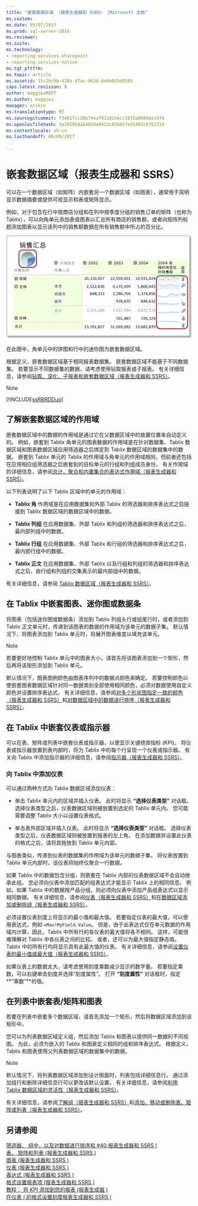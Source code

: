 ```yaml
---
title: "嵌套数据区域 （报表生成器和 SSRS） |Microsoft 文档"
ms.custom: 
ms.date: 03/07/2017
ms.prod: sql-server-2016
ms.reviewer: 
ms.suite: 
ms.technology:
- reporting-services-sharepoint
- reporting-services-native
ms.tgt_pltfrm: 
ms.topic: article
ms.assetid: 15c2bc9b-428a-47ac-9630-8dde925d0595
caps.latest.revision: 8
author: maggiesMSFT
ms.author: maggies
manager: erikre
ms.translationtype: MT
ms.sourcegitcommit: f3481fcc2bb74eaf93182e6cc58f5a06666e10f4
ms.openlocfilehash: 3a2829591b4024a9423c83b057ed1462c6762255
ms.contentlocale: zh-cn
ms.lasthandoff: 08/09/2017

---
```

# <a name="nested-data-regions-report-builder-and-ssrs"></a>嵌套数据区域（报表生成器和 SSRS）
  可以在一个数据区域（如矩阵）内嵌套另一个数据区域（如图表），通常用于简明显示数据摘要或提供可视显示和表或矩阵显示。  
  
 例如，对于包含在行中按商店分组和在列中按季度分组的销售订单的矩阵（也称为 Tablix），可以向角单元添加表或图表以汇总所有商店的销售额，或者向矩阵列标题添加图表以显示该列中的销售额数据在所有销售额中所占的百分比。  
  
 ![rs_NestedDataRegion](../../reporting-services/report-design/media/rs-nesteddataregion.gif "rs_NestedDataRegion")  
  
 在此图中，角单元中的饼图和行中的迷你图为嵌套数据区域。  
  
 根据定义，嵌套数据区域基于相同报表数据集。 嵌套数据区域不能基于不同数据集。 若要显示不同数据集的数据，请考虑使用钻取报表或子报表。 有关详细信息，请参阅[钻取、深化、子报表和嵌套数据区域（报表生成器和 SSRS）](../../reporting-services/report-design/drillthrough-drilldown-subreports-and-nested-data-regions.md)。  
  
> [!NOTE]  
>  [!INCLUDE[ssRBRDDup](../../includes/ssrbrddup-md.md)]  
  
## <a name="understanding-scope-for-a-nested-data-region"></a>了解嵌套数据区域的作用域  
 嵌套数据区域中的数据的作用域是通过它在父数据区域中的放置位置来自动定义的。 例如，嵌套到 Tablix 角单元的图表数据的作用域是在针对数据集、Tablix 数据区域和图表数据区域应用筛选器之后绑定到 Tablix 数据区域的数据集中的数据。 嵌套到 Tablix 单元的 Tablix 的作用域与角单元的作用域相同，但前者还包括在应用相应组筛选器之后嵌套到的目标单元的行组和列组成员身份。 有关作用域的详细信息，请参阅[总计、聚合和内置集合的表达式作用域（报表生成器和 SSRS）](../../reporting-services/report-design/expression-scope-for-totals-aggregates-and-built-in-collections.md)。  
  
 以下列表说明了以下 Tablix 区域中的单元的作用域：  
  
-   **Tablix 角** 作用域是在应用数据集和外部 Tablix 的筛选器和排序表达式之后链接到 Tablix 数据区域的数据区域中的数据。  
  
-   **Tablix 列组** 在应用数据集、外部 Tablix 和列组的筛选器和排序表达式之后，最内部列组中的数据。  
  
-   **Tablix 行组** 在应用数据集、外部 Tablix 和行组的筛选器和排序表达式之后，最内部行组中的数据。  
  
-   **Tablix 正文** 在应用数据集、外部 Tablix 以及行组和列组的筛选器和排序表达式之后，由行组和列组的交集表示的最内部组中的数据。  
  
 有关详细信息，请参阅 [Tablix 数据区域（报表生成器和 SSRS）](../../reporting-services/report-design/tablix-data-region-areas-report-builder-and-ssrs.md)。  
  
## <a name="nesting-a-chart-sparkline-or-data-bar-in-a-tablix"></a>在 Tablix 中嵌套图表、迷你图或数据条  
 将图表（包括迷你图或数据条）添加到 Tablix 列组头行或组尾行时，或者添加到 Tablix 正文单元时，传递到该图表的数据的作用域为该单元的数据子集。 默认情况下，将图表添加到 Tablix 单元时，将展开图表维度以填充该单元。  
  
> [!NOTE]  
>  若要更好地控制 Tablix 单元中的图表大小，请首先将该图表添加到一个矩形，然后再将该矩形添加到 Tablix 单元。  
  
 默认情况下，图表图例颜色由图表序列中的数据点颜色来确定。 若要控制颜色以使嵌套图表数据区域针对同一数据类别全部使用相同颜色，必须对数据使用自定义颜色并设置排序表达式。 有关详细信息，请参阅[对多个形状图指定一致的颜色（报表生成器和 SSRS）](../../reporting-services/report-design/specify-consistent-colors-across-multiple-shape-charts-report-builder-and-ssrs.md)和[对数据区域中的数据进行排序（报表生成器和 SSRS）](../../reporting-services/report-design/sort-data-in-a-data-region-report-builder-and-ssrs.md)。  
  
## <a name="nesting-a-gauge-or-an-indicator-in-a-tablix"></a>在 Tablix 中嵌套仪表或指示器  
 可以在表、矩阵或列表中嵌套仪表或指示器，以便显示关键绩效指标 (KPI)。 将仪表或指示器放置到表内部时，将为 Tablix 中的每个行呈现一个仪表或指示器。 有关向 Tablix 中添加指示器的详细信息，请参阅[指示器（报表生成器和 SSRS）](../../reporting-services/report-design/indicators-report-builder-and-ssrs.md)。  
  
### <a name="adding-a-gauge-to-a-tablix"></a>向 Tablix 中添加仪表  
 可以通过两种方式向 Tablix 数据区域添加仪表：  
  
-   单击 Tablix 单元内的区域并插入仪表。 此时将显示 **“选择仪表类型”** 对话框。 选择仪表类型之后，仪表数据区域则被放置到选定的 Tablix 单元内。 您可能需要调整 Tablix 大小以设置仪表格式。  
  
-   单击表外部区域并插入仪表。 此时将显示 **“选择仪表类型”** 对话框。 选择仪表类型之后，仪表数据区域则被放置到报表的左上角。 在添加数据并设置此仪表的格式之后，请将其拖放到 Tablix 单元内部。  
  
 与图表类似，传递到仪表的数据集的作用域为该单元的数据子集。 将仪表放置到 Tablix 单元内部时，该仪表将始终仅聚合一行数据。  
  
 如果 Tablix 中的数据包含分组，则嵌套在 Tablix 内部的仪表数据区域不会自动继承此组。 您必须向仪表中添加匹配的组表达式才能显示 Tablix 上的相同信息。 例如，如果 Tablix 中的数据按产品分组，则必须向仪表中添加产品组表达式以显示相同数据。 有关详细信息，请参阅[仪表（报表生成器和 SSRS）](../../reporting-services/report-design/gauges-report-builder-and-ssrs.md)和[在数据区域添加或删除组（报表生成器和 SSRS）](../../reporting-services/report-design/add-or-delete-a-group-in-a-data-region-report-builder-and-ssrs.md)。  
  
 必须设置仪表刻度上将显示的最小值和最大值。 若要指定仪表的最大值，可以使用表达式，例如 `=Max!MyField.Value`。 但是，由于此表达式仅在单元数据的作用域内计算，因此，Tablix 中所有行的各仪表的最大值将各不相同。 这样，可能很难理解对 Tablix 中各仪表之间的比较。 或者，还可以为最大值指定静态值。 Tablix 中的所有行均将显示具有此最大值的仪表。 有关详细信息，请参阅[设置仪表的最小值或最大值（报表生成器和 SSRS）](../../reporting-services/report-design/set-a-minimum-or-maximum-on-a-gauge-report-builder-and-ssrs.md)。  
  
 如果仪表上的数据太大，请考虑使用刻度乘数减少显示的数字量。 若要指定乘数，可以右键单击刻度并选择“刻度属性”。 打开 **“刻度属性”** 对话框时，指定 **“乘数”**的值。  
  
## <a name="nesting-a-table-or-matrix-and-a-chart-in-a-list"></a>在列表中嵌套表/矩阵和图表  
 若要在列表中嵌套多个数据区域，请首先添加一个矩形，然后将数据区域添加到该矩形中。  
  
 您可以为列表数据区域定义组，然后添加 Tablix 和图表以提供同一数据的不同视图。 为此，必须为嵌入的 Tablix 和图表定义相同的组和排序表达式。 根据定义，Tablix 和图表使用父列表数据区域的数据集中的数据。  
  
> [!NOTE]  
>  默认情况下，将列表数据区域添加到设计图面时，列表包括详细信息行。 通过添加组行和删除详细信息行可以更改该默认设置。 有关详细信息，请参阅[利用 Tablix 数据区域的灵活性（报表生成器和 SSRS）](../../reporting-services/report-design/exploring-the-flexibility-of-a-tablix-data-region-report-builder-and-ssrs.md)。  
  
 有关详细信息，请参阅[了解组（报表生成器和 SSRS）](../../reporting-services/report-design/understanding-groups-report-builder-and-ssrs.md)和[添加、移动或删除表、矩阵或列表（报表生成器和 SSRS）](../../reporting-services/report-design/add-move-or-delete-a-table-matrix-or-list-report-builder-and-ssrs.md)。  
  
## <a name="see-also"></a>另请参阅  
 [筛选器、 组中，以及对数据进行排序和 #40;报表生成器和 SSRS &#41;](../../reporting-services/report-design/filter-group-and-sort-data-report-builder-and-ssrs.md)   
 [表、 矩阵和列表 &#40;报表生成器和 SSRS &#41;](../../reporting-services/report-design/tables-matrices-and-lists-report-builder-and-ssrs.md)   
 [图表 &#40;报表生成器和 SSRS &#41;](../../reporting-services/report-design/charts-report-builder-and-ssrs.md)   
 [仪表 &#40;报表生成器和 SSRS &#41;](../../reporting-services/report-design/gauges-report-builder-and-ssrs.md)   
 [表达式 &#40;报表生成器和 SSRS &#41;](../../reporting-services/report-design/expressions-report-builder-and-ssrs.md)   
 [格式设置报表项 &#40;报表生成器和 SSRS &#41;](../../reporting-services/report-design/formatting-report-items-report-builder-and-ssrs.md)   
 [教程： 将 KPI 添加到您的报表 &#40;报表生成器 &#41;](../../reporting-services/tutorial-adding-a-kpi-to-your-report-report-builder.md)   
 [在仪表 &#40; 的格式设置刻度报表生成器和 SSRS &#41;](../../reporting-services/report-design/formatting-scales-on-a-gauge-report-builder-and-ssrs.md)  
  
  
